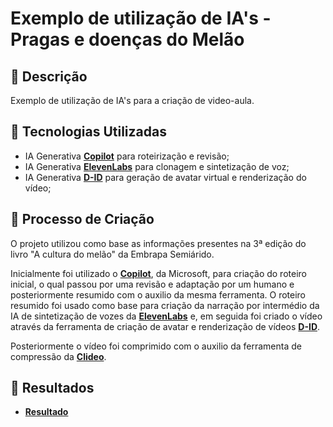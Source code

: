 # Exemplo de utilização de IA's - Pragas e doenças do Melão

## 📒 Descrição
Exemplo de utilização de IA's para a criação de video-aula.

## 🤖 Tecnologias Utilizadas
- IA Generativa **[Copilot](https://copilot.microsoft.com/onboarding)** para roteirização e revisão;
- IA Generativa **[ElevenLabs](https://www.elevenlabs.io)** para clonagem e sintetização de voz;
- IA Generativa **[D-ID](https://studio.d-id.com)** para geração de avatar virtual e renderização do vídeo;

## 🧐 Processo de Criação
O projeto utilizou como base as informações presentes na 3ª edição do livro "A cultura do melão" da Embrapa Semiárido.

Inicialmente foi utilizado o **[Copilot](https://copilot.microsoft.com/onboarding)**, da Microsoft, para criação do roteiro inicial, o qual passou por uma revisão e adaptação por um humano e posteriormente resumido com o auxilio da mesma ferramenta. O roteiro resumido foi usado como base para criação da narração por intermédio da IA de sintetização de vozes da **[ElevenLabs](https://www.elevenlabs.io)** e, em seguida foi criado o vídeo através da ferramenta de criação de avatar e renderização de vídeos **[D-ID](https://studio.d-id.com)**.

Posteriormente o vídeo foi comprimido com o auxilio da ferramenta de compressão da **[Clideo](https://clideo.com/)**.

## 🚀 Resultados

- **[Resultado ](exemple/index.html)**
